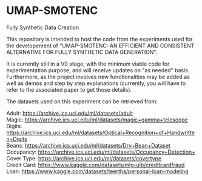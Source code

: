 # UMAP-SMOTENC
Fully Synthetic Data Creation

This repository is intended to host the code from the experiments used for the developement of "UMAP-SMOTENC: AN EFFICIENT AND CONSISTENT ALTERNATIVE FOR FULLY SYNTHETIC DATA GENERATION".

It is currently still in a V0 stage, with the minimum viable code for experimentation purpose, and will receive updates on "as needed" basis. Furthermore, as the project involves new functionalities may be added as well as demos and step by step explanations (currently, you will have to refer to the associated paper to get those details).

The datasets used on this experiment can be retrieved from: 

Adult: https://archive.ics.uci.edu/ml/datasets/adult <br />
Magic: https://archive.ics.uci.edu/ml/datasets/magic+gamma+telescope <br />
Digits: https://archive.ics.uci.edu/ml/datasets/Optical+Recognition+of+Handwritten+Digits <br />
Beans: https://archive.ics.uci.edu/ml/datasets/Dry+Bean+Dataset <br />
Occupancy: https://archive.ics.uci.edu/ml/datasets/Occupancy+Detection+ <br />
Cover Type: https://archive.ics.uci.edu/ml/datasets/covertype <br />
Credit Card: https://www.kaggle.com/datasets/mlg-ulb/creditcardfraud <br />
Loan: https://www.kaggle.com/datasets/teertha/personal-loan-modeling <br />

